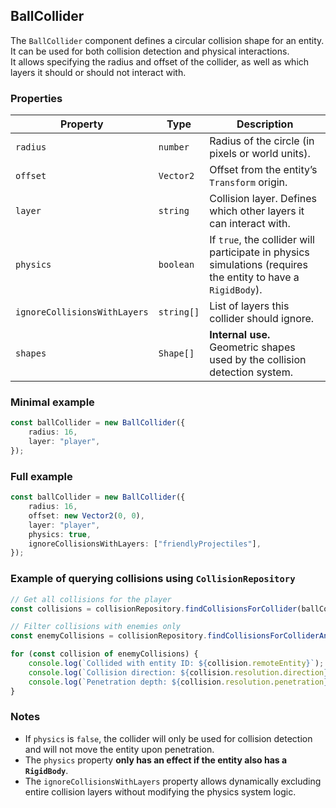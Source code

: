 ## BallCollider

The `BallCollider` component defines a circular collision shape for an entity.  
It can be used for both collision detection and physical interactions.  
It allows specifying the radius and offset of the collider, as well as which layers it should or should not interact with.

### Properties

| Property                     | Type       | Description                                                                                                  |
| ---------------------------- | ---------- | ------------------------------------------------------------------------------------------------------------ |
| `radius`                     | `number`   | Radius of the circle (in pixels or world units).                                                             |
| `offset`                     | `Vector2`  | Offset from the entity’s `Transform` origin.                                                                 |
| `layer`                      | `string`   | Collision layer. Defines which other layers it can interact with.                                            |
| `physics`                    | `boolean`  | If `true`, the collider will participate in physics simulations (requires the entity to have a `RigidBody`). |
| `ignoreCollisionsWithLayers` | `string[]` | List of layers this collider should ignore.                                                                  |
| `shapes`                     | `Shape[]`  | **Internal use.** Geometric shapes used by the collision detection system.                                   |

### Minimal example

```typescript
const ballCollider = new BallCollider({
    radius: 16,
    layer: "player",
});
```

### Full example

```typescript
const ballCollider = new BallCollider({
    radius: 16,
    offset: new Vector2(0, 0),
    layer: "player",
    physics: true,
    ignoreCollisionsWithLayers: ["friendlyProjectiles"],
});
```

### Example of querying collisions using `CollisionRepository`

```typescript
// Get all collisions for the player
const collisions = collisionRepository.findCollisionsForCollider(ballCollider);

// Filter collisions with enemies only
const enemyCollisions = collisionRepository.findCollisionsForColliderAndLayer(ballCollider, "enemy");

for (const collision of enemyCollisions) {
    console.log(`Collided with entity ID: ${collision.remoteEntity}`);
    console.log(`Collision direction: ${collision.resolution.direction}`);
    console.log(`Penetration depth: ${collision.resolution.penetration}`);
}
```

### Notes

-   If `physics` is `false`, the collider will only be used for collision detection and will not move the entity upon penetration.
-   The `physics` property **only has an effect if the entity also has a `RigidBody`**.
-   The `ignoreCollisionsWithLayers` property allows dynamically excluding entire collision layers without modifying the physics system logic.
